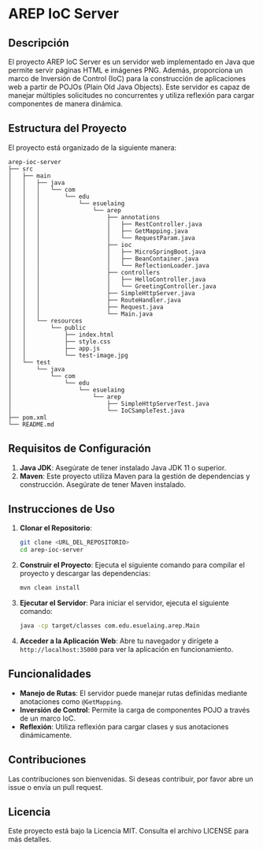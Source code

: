 # AREP IoC Server

## Descripción
El proyecto AREP IoC Server es un servidor web implementado en Java que permite servir páginas HTML e imágenes PNG. Además, proporciona un marco de Inversión de Control (IoC) para la construcción de aplicaciones web a partir de POJOs (Plain Old Java Objects). Este servidor es capaz de manejar múltiples solicitudes no concurrentes y utiliza reflexión para cargar componentes de manera dinámica.

## Estructura del Proyecto
El proyecto está organizado de la siguiente manera:

```
arep-ioc-server
├── src
│   ├── main
│   │   ├── java
│   │   │   └── com
│   │   │       └── edu
│   │   │           └── esuelaing
│   │   │               └── arep
│   │   │                   ├── annotations
│   │   │                   │   ├── RestController.java
│   │   │                   │   ├── GetMapping.java
│   │   │                   │   └── RequestParam.java
│   │   │                   ├── ioc
│   │   │                   │   ├── MicroSpringBoot.java
│   │   │                   │   ├── BeanContainer.java
│   │   │                   │   └── ReflectionLoader.java
│   │   │                   ├── controllers
│   │   │                   │   ├── HelloController.java
│   │   │                   │   └── GreetingController.java
│   │   │                   ├── SimpleHttpServer.java
│   │   │                   ├── RouteHandler.java
│   │   │                   ├── Request.java
│   │   │                   └── Main.java
│   │   └── resources
│   │       └── public
│   │           ├── index.html
│   │           ├── style.css
│   │           ├── app.js
│   │           └── test-image.jpg
│   └── test
│       └── java
│           └── com
│               └── edu
│                   └── esuelaing
│                       └── arep
│                           ├── SimpleHttpServerTest.java
│                           └── IoCSampleTest.java
├── pom.xml
└── README.md
```

## Requisitos de Configuración
1. **Java JDK**: Asegúrate de tener instalado Java JDK 11 o superior.
2. **Maven**: Este proyecto utiliza Maven para la gestión de dependencias y construcción. Asegúrate de tener Maven instalado.

## Instrucciones de Uso
1. **Clonar el Repositorio**:
   ```bash
   git clone <URL_DEL_REPOSITORIO>
   cd arep-ioc-server
   ```

2. **Construir el Proyecto**:
   Ejecuta el siguiente comando para compilar el proyecto y descargar las dependencias:
   ```bash
   mvn clean install
   ```

3. **Ejecutar el Servidor**:
   Para iniciar el servidor, ejecuta el siguiente comando:
   ```bash
   java -cp target/classes com.edu.esuelaing.arep.Main
   ```

4. **Acceder a la Aplicación Web**:
   Abre tu navegador y dirígete a `http://localhost:35000` para ver la aplicación en funcionamiento.

## Funcionalidades
- **Manejo de Rutas**: El servidor puede manejar rutas definidas mediante anotaciones como `@GetMapping`.
- **Inversión de Control**: Permite la carga de componentes POJO a través de un marco IoC.
- **Reflexión**: Utiliza reflexión para cargar clases y sus anotaciones dinámicamente.

## Contribuciones
Las contribuciones son bienvenidas. Si deseas contribuir, por favor abre un issue o envía un pull request.

## Licencia
Este proyecto está bajo la Licencia MIT. Consulta el archivo LICENSE para más detalles.